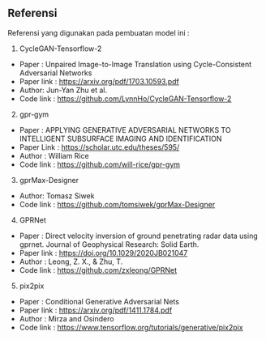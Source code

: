 ## Referensi

Referensi yang digunakan pada pembuatan model ini : 
1. CycleGAN-Tensorflow-2
- Paper : Unpaired Image-to-Image Translation using Cycle-Consistent Adversarial Networks
- Paper link : https://arxiv.org/pdf/1703.10593.pdf
- Author: Jun-Yan Zhu et al.
- Code link : https://github.com/LynnHo/CycleGAN-Tensorflow-2

2. gpr-gym
- Paper : APPLYING GENERATIVE ADVERSARIAL NETWORKS TO INTELLIGENT SUBSURFACE IMAGING AND IDENTIFICATION
- Paper Link : https://scholar.utc.edu/theses/595/
- Author : William Rice
- Code link : https://github.com/will-rice/gpr-gym

3. gprMax-Designer
- Author: Tomasz Siwek
- Code link : https://github.com/tomsiwek/gprMax-Designer

4. GPRNet
- Paper : Direct velocity inversion of ground penetrating radar data using gprnet. Journal of Geophysical Research: Solid Earth.
- Paper link : https://doi.org/10.1029/2020JB021047
- Author : Leong, Z. X., & Zhu, T. 
- Code link : https://github.com/zxleong/GPRNet

5. pix2pix
- Paper : Conditional Generative Adversarial Nets
- Paper link : https://arxiv.org/pdf/1411.1784.pdf
- Author : Mirza and Osindero
- Code link : https://www.tensorflow.org/tutorials/generative/pix2pix
